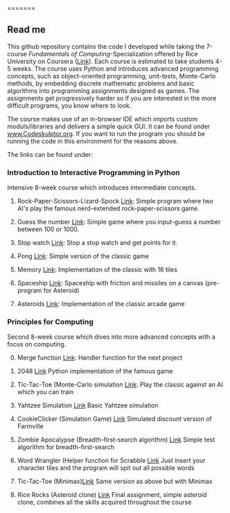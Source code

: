 =======
## Read me

This github repository contains the code I developed while taking the 7-course *Fundamentals of Computing*-Specialization offered by Rice University on Coursera ([Link](https://www.coursera.org/specializations/computer-fundamentals)). Each course is estimated to take students 4-5 weeks.
The course uses Python and introduces advanced programming concepts, such as object-oriented programming, unit-tests, Monte-Carlo methods, 
by embedding discrete mathematic problems and basic algorithms into programming assignments designed as games. The assignments get progressively harder so if you are interested in the more difficult programs, you know where to look.

The course makes use of an in-browser IDE which imports custom moduls/libraries and delivers a simple quick GUI. 
It can be found under www.Codeskulptor.org. If you want to run the program you should be running the code in this environment for the reasons above.

The links can be found under:

### Introduction to Interactive Programming in Python

Intensive 8-week course which introduces intermediate concepts.

1. Rock-Paper-Scissors-Lizard-Spock [Link](http://www.codeskulptor.org/#user43_Lg0H63R5aO_0.py):
Simple program where two AI's play the famous nerd-extended rock-paper-scissors game.

2. Guess the number [Link](http://www.codeskulptor.org/#user43_MIiz9FfVK5CHCvh.py):
Simple game where you input-guess a number between 100 or 1000.

3. Stop watch [Link](http://www.codeskulptor.org/#user43_C5j3HYI1W3BSiMm.py):
Stop a stop watch and get points for it.

4. Pong [Link](http://www.codeskulptor.org/#user43_YzF5OpfR80Vai0Z.py):
Simple version of the classic game

5. Memory [Link](http://www.codeskulptor.org/#user43_0C5jQRoIYBa9lKt.py):
Implementation of the classic with 16 tiles

6. Spaceship [Link](http://www.codeskulptor.org/#user43_5xGTnFEg0a0eCGO.py):
Spaceship with friction and missiles on a canvas (pre-program for Asteroid)

7. Asteroids [Link](http://www.codeskulptor.org/#user43_VVCGFhwWKKi8q6W.py):
Implementation of the classic arcade game

### Principles for Computing

Second 8-week course which dives into more advanced concepts with a focus on computing.

0. Merge function [Link](http://www.codeskulptor.org/#user43_qIHvvT0xnlzp8Cu.py):
Handler function for the next project

1. 2048 [Link](http://www.codeskulptor.org/#user43_dxHyVMHDzWMYYz3.py)
Python implementation of the famous game

2. Tic-Tac-Toe (Monte-Carlo simulation [Link](http://www.codeskulptor.org/#user43_7d1AFu3e4tlBHHg.py):
Play the classic against an AI which you can train

3. Yahtzee Simulation [Link](http://www.codeskulptor.org/#user43_ErcD6XexdQPEVRx.py)
Basic Yahtzee simulation

4. CookieClicker (Simulation Game) [Link](http://www.codeskulptor.org/#user43_33brGivUbWahGQv.py)
Simulated discount version of Farmville

5. Zombie Apocalypse (Breadth-first-search algorithm) [Link](http://www.codeskulptor.org/#user43_XDad0esqqprlmk5.py)
Simple test algorithm for breadth-first-search

6. Word Wrangler (Helper function for Scrabble [Link](http://www.codeskulptor.org/#user43_uUhPROY0vunP4dj.py)
Just insert your character tiles and the program will spit out all possible words

7. Tic-Tac-Toe (Minimax)[Link](http://www.codeskulptor.org/#user43_ZI4q0I5bHEecFFt.py)
Same version as above but with Minimax

8. Rice Rocks (Asteroid clone) [Link](http://www.codeskulptor.org/#user43_XVmvVpUWYrBB43J.py)
Final assignment, simple asteroid clone, combines all the skills acquired throughout the course
